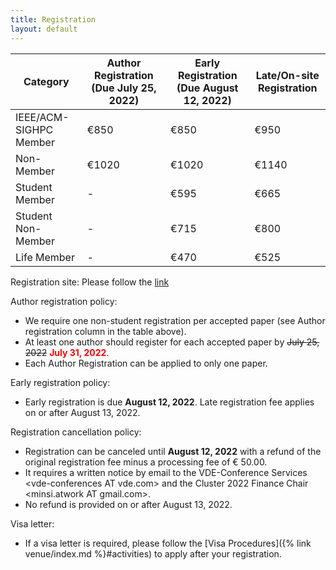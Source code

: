 ```yaml
---
title: Registration
layout: default
---
```


| Category            | Author Registration (Due July 25, 2022) | Early Registration (Due August 12, 2022) | Late/On-site Registration |
|---------------------------|---------------------|----------------------|---------------------------|
| IEEE/ACM-SIGHPC Member    | €850                | €850                 | €950                      |
| Non-Member                | €1020               | €1020                | €1140                     |
| Student Member            | -                   | €595                 | €665                      |
| Student Non-Member        | -                   | €715                 | €800                      |
| Life Member               | -                   | €470                 | €525                      |

Registration site: Please follow the [link](https://online-registration.vde.com/vdev20/emc00/register.aspx?OrgCode=10&EvtID=10059&AppCode=REG&CC=122032940026)

Author registration policy:

* We require one non-student registration per accepted paper (see Author registration column in the table above).
* At least one author should register for each accepted paper by <strike>July 25, 2022</strike>
<span style="color:red;font-weight:bold">July 31, 2022</span>.
* Each Author Registration can be applied to only one paper.

Early registration policy:

* Early registration is due **August 12, 2022**. Late registration fee applies on or after August 13, 2022.

Registration cancellation policy:

* Registration can be canceled until **August 12, 2022** with a refund of the original registration fee minus a processing fee of € 50.00.
* It requires a written notice by email to the VDE-Conference Services &lt;vde-conferences AT vde.com> and the Cluster 2022 Finance Chair &lt;minsi.atwork AT gmail.com>.
* No refund is provided on or after August 13, 2022.

Visa letter:

* If a visa letter is required, please follow the [Visa Procedures]({% link venue/index.md %}#activities) to apply after your registration.

